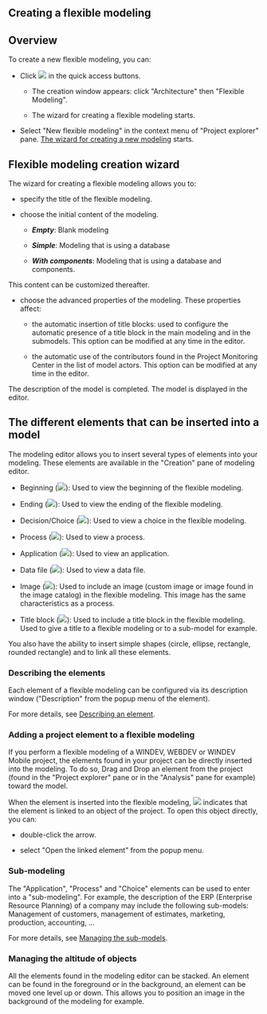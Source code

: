 


## Creating a flexible modeling
			



<a name="NOTE1"></a>
<a name="NOTE1_1"></a>


## Overview
<a name="overview_ELTTEXTE000169"></a>
To create a new flexible modeling, you can: 

- Click ![](https://doc.pcsoft.fr/en-US/images/image.awp?langid=3&name=ico_nouveau.gif) in the quick access buttons. 

	- The creation window appears: click "Architecture" then "Flexible Modeling".

	- The wizard for creating a flexible modeling starts.




- Select "New flexible modeling" in the context menu of "Project explorer" pane. [The wizard for creating a new modeling](../Editeurs/2010101.md) starts.




<a name="NOTE2"></a>
<a name="NOTE2_1"></a>


## Flexible modeling creation wizard
<a name="flexible_modeling_creation_wizard_ELTTEXTE000193"></a>
The wizard for creating a flexible modeling allows you to:

- specify the title of the flexible modeling.

- choose the initial content of the modeling.

	- ***Empty***: Blank modeling

	- ***Simple***: Modeling that is using a database

	- ***With components***: Modeling that is using a database and components.


 This content can be customized thereafter.

- choose the advanced properties of the modeling. These properties affect:

	- the automatic insertion of title blocks: used to configure the automatic presence of a title block in the main modeling and in the submodels. This option can be modified at any time in the editor.

	- the automatic use of the contributors found in the Project Monitoring Center in the list of model actors. This option can be modified at any time in the editor.





The description of the model is completed. The model is displayed in the editor.

<a name="NOTE3"></a>
<a name="NOTE3_1"></a>


## The different elements that can be inserted into a model
<a name="the_different_elements_that_can_inserted_into_model_ELTTEXTE000217"></a>
The modeling editor allows you to insert several types of elements into your modeling. These elements are available in the "Creation" pane of modeling editor.

- Beginning (![](https://doc.pcsoft.fr/en-US/images/image.awp?langid=3&name=Modelisation_Commencement_i.gif)): Used to view the beginning of the flexible modeling.

- Ending (![](https://doc.pcsoft.fr/en-US/images/image.awp?langid=3&name=Modelisation_Termine_ico.gif)): Used to view the ending of the flexible modeling.

- Decision/Choice (![](https://doc.pcsoft.fr/en-US/images/image.awp?langid=3&name=Modelisation_Choix_ico.gif)): Used to view a choice in the flexible modeling.

- Process (![](https://doc.pcsoft.fr/en-US/images/image.awp?langid=3&name=Modelisation_Trait_Ico.gif)): Used to view a process.

- Application (![](https://doc.pcsoft.fr/en-US/images/image.awp?langid=3&name=Modelisation_Appli_ico.gif)): Used to view an application.

- Data file (![](https://doc.pcsoft.fr/en-US/images/image.awp?langid=3&name=Modelisation_HF_ico.gif)): Used to view a data file.

- Image (![](https://doc.pcsoft.fr/en-US/images/image.awp?langid=3&name=Modelisation_Image_ico.gif)): Used to include an image (custom image or image found in the image catalog) in the flexible modeling. This image has the same characteristics as a process.

- Title block (![](https://doc.pcsoft.fr/en-US/images/image.awp?langid=3&name=Modelisation_Cart_ico.gif)): Used to include a title block in the flexible modeling. Used to give a title to a flexible modeling or to a sub-model for example.


You also have the ability to insert simple shapes (circle, ellipse, rectangle, rounded rectangle) and to link all these elements.
<a name="NOTE3_2"></a>


### Describing the elements
<a name="describing_the_elements_ELTPARAGRAPHE000082"></a>

Each element of a flexible modeling can be configured via its description window ("Description" from the popup menu of the element).

For more details, see [Describing an element](../Editeurs/2010102.md).
<a name="NOTE3_3"></a>


### Adding a project element to a flexible modeling
<a name="adding_project_element_flexible_modeling_ELTPARAGRAPHE000094"></a>

If you perform a flexible modeling of a WINDEV, WEBDEV or WINDEV Mobile project, the elements found in your project can be directly inserted into the modeling. To do so, Drag and Drop an element from the project (found in the "Project explorer" pane or in the "Analysis" pane for example) toward the model.

When the element is inserted into the flexible modeling, ![](https://doc.pcsoft.fr/en-US/images/image.awp?langid=3&name=modelisation_liaison.gif) indicates that the element is linked to an object of the project. To open this object directly, you can:

- double-click the arrow.

- select "Open the linked element" from the popup menu.



<a name="NOTE3_4"></a>


### Sub-modeling
<a name="submodeling_ELTPARAGRAPHE000108"></a>

The "Application", "Process" and "Choice" elements can be used to enter into a "sub-modeling". For example, the description of the ERP (Enterprise Resource Planning) of a company may include the following sub-models: Management of customers, management of estimates, marketing, production, accounting, ...

For more details, see [Managing the sub-models](../Editeurs/2010104.md).
<a name="NOTE3_5"></a>


### Managing the altitude of objects
<a name="managing_the_altitude_objects_ELTPARAGRAPHE000120"></a>

All the elements found in the modeling editor can be stacked. An element can be found  in the foreground or in the background, an element can be moved one level up or down. This allows you to position an image in the background of the modeling for example.


